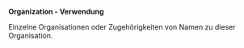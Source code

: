 **Organization - Verwendung**

Einzelne Organisationen oder Zugehörigkeiten von Namen zu dieser Organisation.
